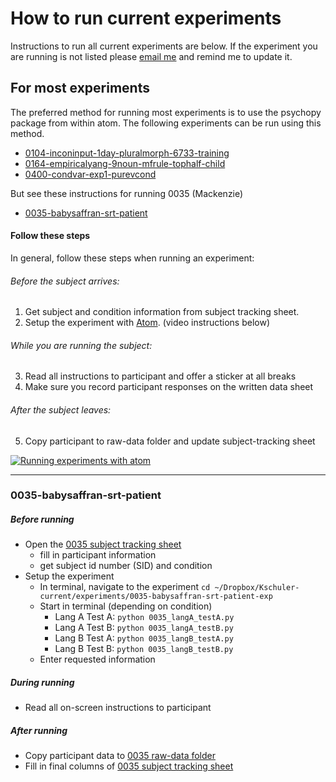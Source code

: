 # How to run current experiments
Instructions to run all current experiments are below.  If the experiment you are running is not listed please [email me](mailto:kathryn.schuler@gmail.com) and remind me to update it.



## For most experiments
The preferred method for running most experiments is to use the psychopy package from within atom.  The following experiments can be run using this method.
- [0104-inconinput-1day-pluralmorph-6733-training](https://www.dropbox.com/sh/shsocn1wmsurzc7/AAAkqM7ausOZJVn4b7C4iBaZa?dl=0)
- [0164-empiricalyang-9noun-mfrule-tophalf-child](https://www.dropbox.com/sh/8es4zzff09f245q/AADTMm_qAixYBfUHes61yTraa?dl=0)
- [0400-condvar-exp1-purevcond](https://www.dropbox.com/sh/8jlpkr4chowqjj8/AAB8wzYZvBg-eIOjVIYEaBiNa?dl=0)

But see these instructions for running 0035 (Mackenzie)
- [0035-babysaffran-srt-patient](#0035-babysaffran-srt-patient)

#### Follow these steps
In general, follow these steps when running an experiment:
###### Before the subject arrives:
1. Get subject and condition information from subject tracking sheet.
2. Setup the experiment with [Atom](https://atom.io/packages/psychopy). (video instructions below)

###### While you are running the subject:
3. Read all instructions to participant and offer a sticker at all breaks
4. Make sure you record participant responses on the written data sheet

###### After the subject leaves:
5. Copy participant to raw-data folder and update subject-tracking sheet

[![Running experiments with atom](http://img.youtube.com/vi/v=tSyBMPg3bsQ/0.jpg)](https://www.youtube.com/watch?v=tSyBMPg3bsQ)

---

### 0035-babysaffran-srt-patient
##### Before running
- Open the [0035 subject tracking sheet]()
  - fill in participant information
  - get subject id number (SID) and condition
- Setup the experiment
  - In terminal, navigate to the experiment `cd ~/Dropbox/Kschuler-current/experiments/0035-babysaffran-srt-patient-exp`
  - Start in terminal (depending on condition)
    - Lang A Test A: `python 0035_langA_testA.py`
    - Lang A Test B: `python 0035_langA_testB.py`
    - Lang B Test A: `python 0035_langB_testA.py`
    - Lang B Test B: `python 0035_langB_testB.py`
  - Enter requested information 

##### During running
- Read all on-screen instructions to participant

##### After running
- Copy participant data to [0035 raw-data folder]()
- Fill in final columns of [0035 subject tracking sheet]()
